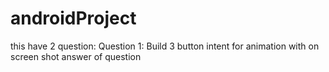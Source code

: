 # androidProject
 this have 2 question:
 Question 1:
 Build 3 button intent for animation with on screen shot answer of question
